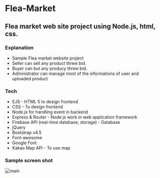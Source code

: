 # Flea-Market
## Flea market web site project using Node.js, html, css.

### Explanation

- Sample Flea market website project
- Seller can sell any product threw bid.
- Buyer can but any producy threw bid. 
- Administrator can manage most of the informations of user and uploaded product

### Tech

- EJS - HTML 5 to design frontend
- CSS - To design frontend
- Node.js for handling event in backend
- Express & Router - Node.js work in web application framework
- Firebase API (real-time database, storage) - Database
- jQuery 
- Bootstrap v4.5
- Font-awesome
- Google Font
- Kakao Map API - To use map


### Sample screen shot

![main](https://user-images.githubusercontent.com/28529183/114137926-d7f7c880-9947-11eb-915c-5489ee805695.png)
